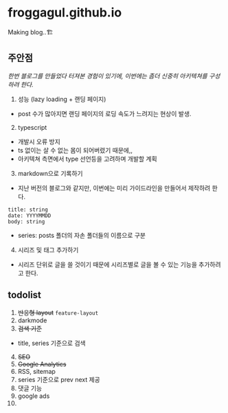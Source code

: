 # froggagul.github.io

Making blog..🏗️

## 주안점
*한번 블로그를 만들었다 터져본 경험이 있기에, 이번에는 좀더 신중히 아키텍쳐를 구성하려 한다.*
1. 성능 (lazy loading + 랜딩 페이지)
  - post 수가 많아지면 랜딩 페이지의 로딩 속도가 느려지는 현상이 발생.
2. typescript
  - 개발시 오류 방지
  - ts 없이는 살 수 없는 몸이 되어버렸기 때문에,, 
  - 아키텍쳐 측면에서 type 선언등을 고려하며 개발할 계획
3. markdown으로 기록하기
  - 지난 버전의 블로그와 같지만, 이번에는 미리 가이드라인을 만들어서 제작하려 한다.
  ```
  title: string
  date: YYYYMMDD
  body: string
  ```
  - series: posts 폴더의 자손 폴더들의 이름으로 구분
  
4. 시리즈 및 태그 추가하기
  - 시리즈 단위로 글을 쓸 것이기 때문에 시리즈별로 글을 볼 수 있는 기능을 추가하려고 한다.

## todolist
1. ~~반응형 layout~~ `feature-layout`
2. darkmode
3. ~~검색 기준~~
  * title, series 기준으로 검색
4. ~~SEO~~
5. ~~Google Analytics~~
6. RSS, sitemap
7. series 기준으로 prev next 제공
8. 댓글 기능
9. google ads
10. 
